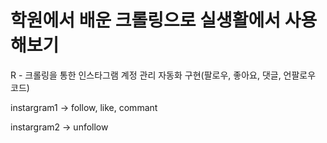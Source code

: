 # 학원에서 배운 크롤링으로 실생활에서 사용해보기

R - 크롤링을 통한 인스타그램 계정 관리 자동화 구현(팔로우, 좋아요, 댓글, 언팔로우 코드)

instargram1 -> follow, like, commant

instargram2 -> unfollow
